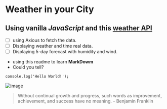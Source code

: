 # Weather in your City
## Using vanilla *JavaScript* and this [**weather API**](https://www.shecodes.io/learn/apis/weather)

- [ ] using Axious to fetch the data.
- [ ] Displaying weather and time real data.
- [ ] Displaying 5-day forecast with humidity and wind.

* using this readme to learn **MarkDowm**
* Could you tell?

```
console.log('Hello World!');
```

![image](https://github.com/asmaaHamdym/simple-weather-app/assets/120820983/667cfdaa-cd79-499d-b834-a1111cc134cd)




> Without continual growth and progress, such words as improvement, achievement, and success have no meaning. - Benjamin Franklin

